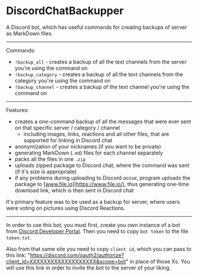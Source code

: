 # DiscordChatBackupper
A Discord bot, which has useful commands for creating backups of server as MarkDown files.

___

Commands:
 - `!backup_all` - creates a backup of all the text channels from the server you're using the command on
 - `!backup_category` - creates a backup of all the text channels from the category you're using the command on
 - `!backup_channel` - creates a backup of the text channel you're using the command on
 
 ___

Features:
 - creates a one-command backup of all the messages that were ever sent on that specific server / category / channel
   - including images, links, reactions and all other files, that are supported for linking in Discord chat
 - anonymization of your nicknames (if you want to be private)
 - generating MarkDown (`.md`) files for each channel separately
 - packs all the files in one `.zip`
 - uploads zipped package to Discord chat, where the command was sent (if it's size is appropriate)
 - if any problems during uploading to Discord occur, program uploads the package to [www.file.io](https://www.file.io/), thus generating one-time download link, which is then sent in Discord chat
 
It's primary feature was to be used as a backup for server, where users were voting on pictures using Discord Reactions.
 
 ___
 
 In order to use this bot, you must first, create you own instance of a bot from [Discord Developer Portal](https://discord.com/developers/applications). Then you need to copy `bot token` to the file `token.txt`. 
 
 Also from that same site you need to copy `client id`, which you can pass to this link: "https://discord.com/oauth2/authorize?client_id=XXXXXXXXXXXXXXXXXXX&scope=bot" in place of those Xs. You will use this link in order to invite the bot to the server of your liking.
